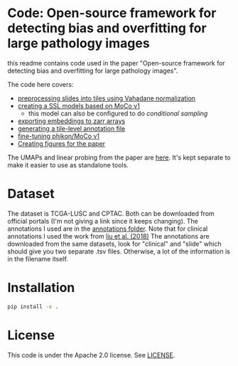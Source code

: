 # Code: Open-source framework for detecting bias and overfitting for large pathology images
this readme contains code used in the paper "Open-source framework for detecting bias and overfitting for large pathology images".

The code here covers:
* [preprocessing slides into tiles using Vahadane normalization](./preprocessing/process_tcga.py)
* [creating a SSL models based on MoCo v1](./train_mnodel/train_ssl.py)
  * this model can also be configured to do _conditional sampling_
* [exporting embeddings to zarr arrays](./feature_extraction/)
* [generating a tile-level annotation file](./preprocessing/gen_tcga_tile_labels.py)
* [fine-tuning phikon/MoCo v1](./train_model/relabelling.py)
* [Creating figures for the paper](./figures/)

The UMAPs and linear probing from the paper are [here](http://github.com/uit-hdl/...). It's kept separate to make it easier to use as standalone tools.

# Dataset
The dataset is TCGA-LUSC and CPTAC. Both can be downloaded from official portals (I'm not giving a link since it keeps changing). The annotations I used are in the [annotations folder](./annotations/).
Note that for clinical annotations I used the work from [liu et al. (2018)](https://pubmed.ncbi.nlm.nih.gov/29625055/)
The annotations are downloaded from the same datasets, look for "clinical" and "slide" which should give you two separate .tsv files.
Otherwise, a lot of the information is in the filename itself.

# Installation
```bash
pip install -e .
```

# License
This code is under the Apache 2.0 license. See [LICENSE](LICENSE).